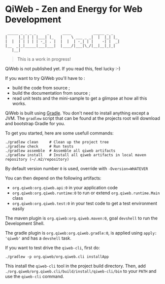 # QiWeb - Zen and Energy for Web Development

     _____ _ _ _ _     _      ____          _____ _ _
    |     |_| | | |___| |_   |    \ ___ _ _|  |  |_| |_
    |  |  | | | | | -_| . |  |  |  | -_| | |    -| |  _|
    |__  _|_|_____|___|___|  |____/|___|\_/|__|__|_|_|
       |__|

> This is a work in progress!

QiWeb is not published yet. If you read this, feel lucky :-)

If you want to try QiWeb you'll have to :

- build the code from source ;
- build the documentation from source ;
- read unit tests and the mini-sample to get a glimpse at how all this works.

QiWeb is built using [Gradle](http://www.gradle.org/).
You don't need to install anything except a JVM.
The `gradlew` script that can be found at the projects root will download and bootstrap Gradle for you.

To get you started, here are some usefull commands:

    ./gradlew clean     # Clean up the project tree
    ./gradlew check     # Run tests
    ./gradlew assemble  # Assemble all qiweb artifacts
    ./gradlew install   # Install all qiweb artifacts in local maven repository (~/.m2/repository)

By default version number `0` is used, override with `-Dversion=WHATEVER`

You can then depend on the following artifacts:

- `org.qiweb:org.qiweb.api:0` in your application code
- `org.qiweb:org.qiweb.runtime:0` to run or extend `org.qiweb.runtime.Main` class
- `org.qiweb:org.qiweb.test:0` in your test code to get a test environment easily

The maven plugin is `org.qiweb:org.qiweb.maven:0`, goal `devshell` to run the Development Shell.

The gradle plugin is `org.qiweb:org.qiweb.gradle:0`, is applied using `apply: 'qiweb'` and has a `devshell` task.

If you want to test drive the `qiweb-cli`, first do:

    ./gradlew -p org.qiweb/org.qiweb.cli installApp

This install the `qiweb-cli` tool in the project build directory.
Then, add `./org.qiweb/org.qiweb.cli/build/install/qiweb-cli/bin` to your `PATH` and use the `qiweb-cli` command.
